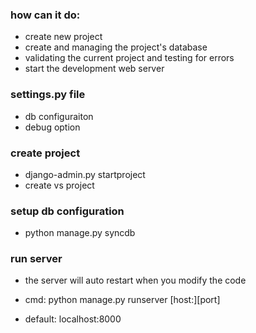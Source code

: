 ### how can it do:
* create new project
* create and managing the project's database
* validating the current project and testing for errors
* start the development web server

### settings.py file
* db configuraiton
* debug option


### create project
* django-admin.py startproject
* create vs project



### setup db configuration
* python manage.py syncdb


### run server
* the server will auto restart when you modify the code
* cmd: python manage.py runserver [host:][port]

* default: localhost:8000

